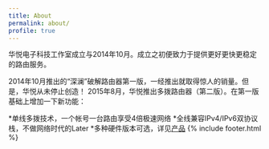 ```yaml
---
title: About
permalink: about/
profile: true
---
```


华悦电子科技工作室成立与2014年10月。成立之初便致力于提供更好更快更稳定的路由服务。

2014年10月推出的“深澜”破解路由器第一版，一经推出就取得惊人的销量。但是，华悦从未停止创造！
2015年8月，华悦推出多拨路由器（第二版）。在第一版基础上增加一下新功能：

*单线多拨技术，一个帐号一台路由享受4倍极速网络
*全线兼容IPv4/IPv6双协议栈，不做网络时代的Later
*多种硬件版本可选，详见[产品]({{site.domain_name}}/welcome)
{% include footer.html %}